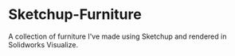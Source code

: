 # Sketchup-Furniture
A collection of furniture I've made using Sketchup and rendered in Solidworks Visualize.
